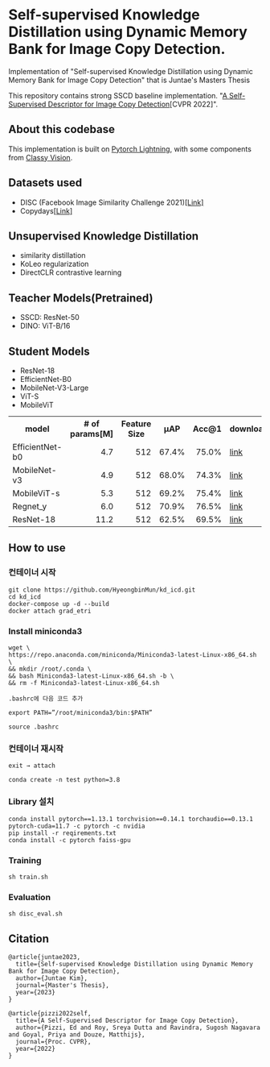 

# Self-supervised Knowledge Distillation using Dynamic Memory Bank for Image Copy Detection.
Implementation of "Self-supervised Knowledge Distillation using Dynamic Memory Bank for Image Copy Detection" that is Juntae's Masters Thesis 

This repository contains strong SSCD baseline implementation.
"[A Self-Supervised Descriptor for Image Copy Detection](https://cvpr2022.thecvf.com/)[CVPR 2022]".

## About this codebase

This implementation is built on [Pytorch Lightning](https://pytorchlightning.ai/),
with some components from [Classy Vision](https://classyvision.ai/).

## Datasets used
- DISC (Facebook Image Similarity Challenge 2021)[[Link]](https://ai.meta.com/datasets/disc21-dataset/)
- Copydays[[Link]](https://web.archive.org/web/20160414091603/https://lear.inrialpes.fr/~jegou/data.php)

## Unsupervised Knowledge Distillation
- similarity distillation 
- KoLeo regularization
- DirectCLR contrastive learning

## Teacher Models(Pretrained)
- SSCD: ResNet-50
- DINO: ViT-B/16

## Student Models
- ResNet-18
- EfficientNet-B0
- MobileNet-V3-Large
- ViT-S
- MobileViT
<table style="margin: auto">
  <tr>
    <th>model</th>
    <th># of<br />params[M]</th>
    <th>Feature Size</th>
    <th>µAP</th>
    <th>Acc@1</th>
    <th>download</th>
  </tr>
  <tr>
    <td>EfficientNet-b0</td>
    <td align="right">4.7</td>
    <td align="right">512</td>
    <td align="right">67.4%</td>
    <td align="right">75.0%</td>
    <td><a href="">link</a></td>
  </tr>
  <tr>
    <td>MobileNet-v3</td>
    <td align="right">4.9</td>
    <td align="right">512</td>
    <td align="right">68.0%</td>
    <td align="right">74.3%</td>
    <td><a href="">link</a></td>
  </tr>
  <tr>
    <td>MobileViT-s</td>
    <td align="right">5.3</td>
    <td align="right">512</td>
    <td align="right">69.2%</td>
    <td align="right">75.4%</td>
    <td><a href="">link</a></td>
  </tr>
  <tr>
    <td>Regnet_y</td>
    <td align="right">6.0</td>
    <td align="right">512</td>
    <td align="right">70.9%</td>
    <td align="right">76.5%</td>
    <td><a href="">link</a></td>
  </tr>
  <tr>
    <td>ResNet-18</td>
    <td align="right">11.2</td>
    <td align="right">512</td>
    <td align="right">62.5%</td>
    <td align="right">69.5%</td>
    <td><a href="">link</a></td>
  </tr>
</table>

## How to use

### 컨테이너 시작
```
git clone https://github.com/HyeongbinMun/kd_icd.git
cd kd_icd
docker-compose up -d --build
docker attach grad_etri
```

### Install miniconda3
```
wget \
https://repo.anaconda.com/miniconda/Miniconda3-latest-Linux-x86_64.sh \
&& mkdir /root/.conda \
&& bash Miniconda3-latest-Linux-x86_64.sh -b \
&& rm -f Miniconda3-latest-Linux-x86_64.sh

.bashrc에 다음 코드 추가

export PATH=”/root/miniconda3/bin:$PATH”

source .bashrc
```

### 컨테이너 재시작

```
exit → attach

conda create -n test python=3.8
```

### Library 설치
```
conda install pytorch==1.13.1 torchvision==0.14.1 torchaudio==0.13.1 pytorch-cuda=11.7 -c pytorch -c nvidia
pip install -r reqirements.txt
conda install -c pytorch faiss-gpu
```

### Training
```
sh train.sh
```

### Evaluation
```
sh disc_eval.sh
```

## Citation
```
@article{juntae2023,
  title={Self-supervised Knowledge Distillation using Dynamic Memory Bank for Image Copy Detection},
  author={Juntae Kim},
  journal={Master's Thesis},
  year={2023}
}

@article{pizzi2022self,
  title={A Self-Supervised Descriptor for Image Copy Detection},
  author={Pizzi, Ed and Roy, Sreya Dutta and Ravindra, Sugosh Nagavara and Goyal, Priya and Douze, Matthijs},
  journal={Proc. CVPR},
  year={2022}
}
```
